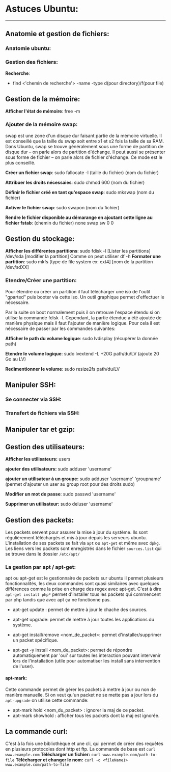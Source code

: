 # Astuces Ubuntu:
-----

## Anatomie et gestion de fichiers:
### Anatomie ubuntu:
### Gestion des fichiers:

**Recherche**:
* find <'chemin de recherche'> -name <nom> -type d(pour directory)/f(pour file)

## Gestion de la mémoire:

**Afficher l'état de mémoire**: free -m

### Ajouter de la mémoire swap:
swap est une zone d'un disque dur faisant partie de la mémoire virtuelle. Il est conseillé que la taille du swap soit entre x1 et x2 fois la taille de sa RAM. Dans Ubuntu, swap se trouve généralement sous une forme de partition de disque dur – on parle alors de partition d'échange. Il peut aussi se présenter sous forme de fichier – on parle alors de fichier d'échange. Ce mode est le plus conseillé.

**Créer un fichier swap**: sudo fallocate -l (taille du fichier) (nom du fichier)

**Attribuer les droits nécessaies**: sudo chmod 600 (nom du fichier)

**Définir le fichier créé en tant qu'espace swap**: sudo mkswap (nom du fichier)

**Activer le fichier swap**: sudo swapon (nom du fichier)

**Rendre le fichier disponible au démarange en ajoutant cette ligne au fichier fstab**: (chemin du fichier) none swap sw 0 0 

## Gestion du stockage:

**Afficher les différentes partitions**: sudo fdisk -l [Lister les partitions] /dev/sda [modifier la partition] Comme on peut utiliser df -h
**Formater une partition**: sudo mkfs [type de file system ex: ext4] [nom de la partition /dev/sdXX]

### Etendre/Créer une partition:
Pour étendre ou créer un partition il faut télécharger une iso de l'outil "gparted" puis booter via cette iso. Un outil graphique permet d'effectuer le nécessaire.

Par la suite on boot normalement puis il on retrouve l'espace étendu si on utilise la commande fdisk -l. Cependant, la partie étendue a été ajoutée de manière physique mais il faut l'ajouter de manière logique. Pour cela il est nécessaire de passer par les commandes suivantes:

**Afficher le path du volume logique**: sudo lvdisplay  (récupérer la donnée path)

**Etendre le volume logique**: sudo lvextend -L +20G path/du/LV (ajoute 20 Go au LV)

**Redimentionner le volume**: sudo resize2fs path/du/LV

## Manipuler SSH:
### Se connecter via SSH:
### Transfert de fichiers via SSH:
## Manipuler tar et gzip:

## Gestion des utilisateurs:

**Afficher les utilisateurs:** users

**ajouter des utilisateurs:** sudo adduser 'username'

**ajouter un utilisateur à un groupe:** sudo adduser 'username' 'groupname' (permet d'ajouter un user au group root pour des droits sudo)

**Modifier un mot de passe**: sudo passwd 'username'

**Supprimer un utilisateur:** sudo deluser 'username'

## Gestion des packets:

Les packets servent pour assurer la mise à jour du système. Ils sont régulièrement téléchargés et mis à jour depuis les serveurs ubuntu. L'installation de ses packets se fait via `apt` ou `apt-get` et même avec `dpkg`.
Les liens vers les packets sont enregistrés dans le fichier `sources.list` qui se trouve dans le dossier `/etc/apt/`

### La gestion par apt / apt-get:
apt ou apt-get est le gestionnaire de packets sur ubuntu il permet plusieurs fonctionnalités, les deux commandes sont quasi similaires avec quelques différences comme la prise en charge des regex avec apt-get. C'est à dire `apt-get install php*` permet d'installer tous les packets qui commencent par php tandis que avec apt ça ne fonctionne pas.

* apt-get update : permet de mettre à jour le chache des sources.

* apt-get upgrade: permet de mettre à jour toutes les applications du système.

* apt-get install/remove <nom_de_packet>: permet d'installer/supprimer un packet spécifique.

* apt-get -y install <nom_de_packet>: permet de répondre automatiquement par 'oui' sur toutes les interaction pouvant intervenir lors de l'installation (utile pour automatiser les install sans intervention de l'user).

#### apt-mark:

Cette commande permet de gérer les packets à mettre à jour ou non de manière manuelle. Si on veut qu'un packet ne se mette pas a jour lors du `apt-upgrade` on utilise cette commande:
* apt-mark hold <nom_du_packet> : ignorer la maj de ce packet.
* apt-mark showhold : afficher tous les packets dont la maj est ignorée.

## La commande curl:
C'est à la fois une bibliothèque et une cli, qui permet de créer des requêtes en plusieurs protocoles dont http et ftp. La commande de base est `curl www.example.com`
**Télécharger un fichier:** `curl www.example.com/path-to-file`
**Télécharger et changer le nom:** `curl -o <fileName1> www.example.com/path-to-file`